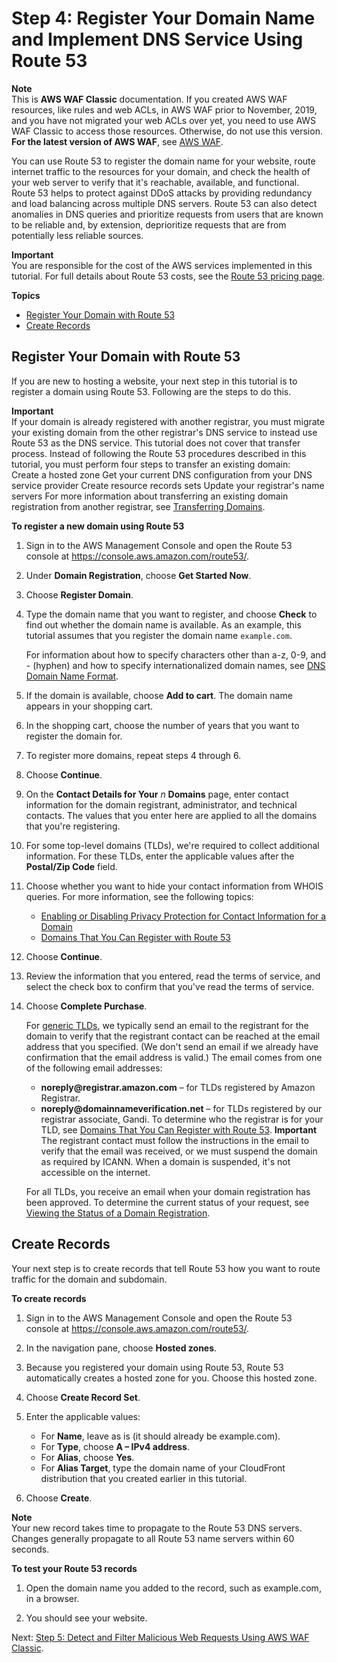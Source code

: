 # Step 4: Register Your Domain Name and Implement DNS Service Using Route 53<a name="classic-tutorials-ddos-cross-service-R53"></a>

**Note**  
This is **AWS WAF Classic** documentation\. If you created AWS WAF resources, like rules and web ACLs, in AWS WAF prior to November, 2019, and you have not migrated your web ACLs over yet, you need to use AWS WAF Classic to access those resources\. Otherwise, do not use this version\.  
**For the latest version of AWS WAF**, see [AWS WAF](waf-chapter.md)\. 

You can use Route 53 to register the domain name for your website, route internet traffic to the resources for your domain, and check the health of your web server to verify that it's reachable, available, and functional\. Route 53 helps to protect against DDoS attacks by providing redundancy and load balancing across multiple DNS servers\. Route 53 can also detect anomalies in DNS queries and prioritize requests from users that are known to be reliable and, by extension, deprioritize requests that are from potentially less reliable sources\.

**Important**  
You are responsible for the cost of the AWS services implemented in this tutorial\. For full details about Route 53 costs, see the [Route 53 pricing page](https://aws.amazon.com/route53/pricing/)\. 

**Topics**
+ [Register Your Domain with Route 53](#classic-tutorials-ddos-cross-service-r53-register)
+ [Create Records](#classic-tutorials-ddos-cross-service-r53-records)

## Register Your Domain with Route 53<a name="classic-tutorials-ddos-cross-service-r53-register"></a>

If you are new to hosting a website, your next step in this tutorial is to register a domain using Route 53\. Following are the steps to do this\.

**Important**  
If your domain is already registered with another registrar, you must migrate your existing domain from the other registrar's DNS service to instead use Route 53 as the DNS service\. This tutorial does not cover that transfer process\. Instead of following the Route 53 procedures described in this tutorial, you must perform four steps to transfer an existing domain:  
Create a hosted zone
Get your current DNS configuration from your DNS service provider
Create resource records sets
Update your registrar's name servers 
For more information about transferring an existing domain registration from another registrar, see [Transferring Domains](http://docs.aws.amazon.com/Route53/latest/DeveloperGuide/domain-transfer.html)\. 

**To register a new domain using Route 53**

1. Sign in to the AWS Management Console and open the Route 53 console at [https://console\.aws\.amazon\.com/route53/](https://console.aws.amazon.com/route53/)\.

1. Under **Domain Registration**, choose **Get Started Now**\.

1. Choose **Register Domain**\.

1. Type the domain name that you want to register, and choose **Check** to find out whether the domain name is available\. As an example, this tutorial assumes that you register the domain name `example.com`\.

   For information about how to specify characters other than a\-z, 0\-9, and \- \(hyphen\) and how to specify internationalized domain names, see [DNS Domain Name Format](http://docs.aws.amazon.com/Route53/latest/DeveloperGuide/DomainNameFormat.html)\.

1. If the domain is available, choose **Add to cart**\. The domain name appears in your shopping cart\. 

1. In the shopping cart, choose the number of years that you want to register the domain for\.

1. To register more domains, repeat steps 4 through 6\.

1. Choose **Continue**\.

1. On the **Contact Details for Your** *n* **Domains** page, enter contact information for the domain registrant, administrator, and technical contacts\. The values that you enter here are applied to all the domains that you're registering\. 

1. For some top\-level domains \(TLDs\), we're required to collect additional information\. For these TLDs, enter the applicable values after the **Postal/Zip Code** field\.

1. Choose whether you want to hide your contact information from WHOIS queries\. For more information, see the following topics:
   + [Enabling or Disabling Privacy Protection for Contact Information for a Domain](http://docs.aws.amazon.com/Route53/latest/DeveloperGuide/domain-privacy-protection.html)
   + [Domains That You Can Register with Route 53](http://docs.aws.amazon.com/Route53/latest/DeveloperGuide/registrar-tld-list.html)

1. Choose **Continue**\.

1. Review the information that you entered, read the terms of service, and select the check box to confirm that you've read the terms of service\. 

1. Choose **Complete Purchase**\.

   For [generic TLDs](https://docs.aws.amazon.com/Route53/latest/DeveloperGuide/registrar-tld-list.html#registrar-tld-list-generic), we typically send an email to the registrant for the domain to verify that the registrant contact can be reached at the email address that you specified\. \(We don't send an email if we already have confirmation that the email address is valid\.\) The email comes from one of the following email addresses: 
   + **noreply@registrar\.amazon\.com** – for TLDs registered by Amazon Registrar\.
   + **noreply@domainnameverification\.net** – for TLDs registered by our registrar associate, Gandi\. To determine who the registrar is for your TLD, see [Domains That You Can Register with Route 53](http://docs.aws.amazon.com/Route53/latest/DeveloperGuide/registrar-tld-list.html)\.
**Important**  
The registrant contact must follow the instructions in the email to verify that the email was received, or we must suspend the domain as required by ICANN\. When a domain is suspended, it's not accessible on the internet\.

   For all TLDs, you receive an email when your domain registration has been approved\. To determine the current status of your request, see [Viewing the Status of a Domain Registration](http://docs.aws.amazon.com/Route53/latest/DeveloperGuide/domain-view-status.html)\.

## Create Records<a name="classic-tutorials-ddos-cross-service-r53-records"></a>

Your next step is to create records that tell Route 53 how you want to route traffic for the domain and subdomain\.

**To create records**

1. Sign in to the AWS Management Console and open the Route 53 console at [https://console\.aws\.amazon\.com/route53/](https://console.aws.amazon.com/route53/)\.

1. In the navigation pane, choose **Hosted zones**\.

1. Because you registered your domain using Route 53, Route 53 automatically creates a hosted zone for you\. Choose this hosted zone\.

1. Choose **Create Record Set**\. 

1. Enter the applicable values: 
   + For **Name**, leave as is \(it should already be example\.com\)\.
   + For **Type**, choose **A – IPv4 address**\.
   + For **Alias**, choose **Yes**\.
   + For **Alias Target**, type the domain name of your CloudFront distribution that you created earlier in this tutorial\.

1. Choose **Create**\.

**Note**  
Your new record takes time to propagate to the Route 53 DNS servers\. Changes generally propagate to all Route 53 name servers within 60 seconds\. 

**To test your Route 53 records**

1. Open the domain name you added to the record, such as example\.com, in a browser\.

1. You should see your website\.

Next: [Step 5: Detect and Filter Malicious Web Requests Using AWS WAF Classic](classic-tutorials-ddos-cross-service-WAF.md)\.